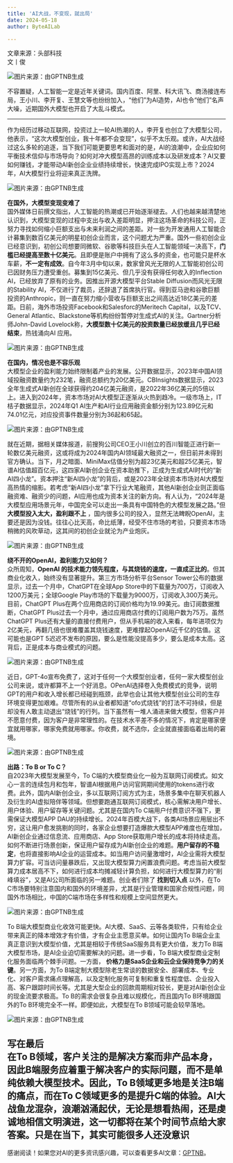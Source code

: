 ```yaml
---
title: 'AI大战，不变现，就出局'
date: 2024-05-18
author: ByteAILab

---
```


文章来源：头部科技  
文丨俊  

![图片来源：由GPTNB生成](https://appserversrc.8btc.cn/upload/3B33CB85B496C0CB6FBA4C2BD79320AD/1715907172941/Fm2BbncRoaxE9W5cycKHNncZWfgT.png)

不容置疑，人工智能一定是近年关键词。国内百度、阿里、科大讯飞、商汤接连布局，王小川、李开复、王慧文等也纷纷加入，“他们”为AI造势，AI也令“他们”名声大噪，近期国外大模型也开启了大乱斗模式。

---
作为经历过移动互联网，投资过上一轮AI热潮的人，李开复也创立了大模型公司，他表示，“这次大模型创业，我十年都不会变现”，似乎不太乐观。或许，AI大战经过这么多轮的追逐，当下我们可能更要思考和面对的是，AI的浪潮中，企业应如何平衡技术信仰与市场导向？如何对冲大模型高昂的训练成本以及研发成本？AI又要如何赚钱，才能带动AI新创企业业绩持续增长，快速完成IPO实现上市？2024年，AI大模型行业将迎来真正洗牌。  

![图片来源：由GPTNB生成](https://appserversrc.8btc.cn/upload/3B33CB85B496C0CB6FBA4C2BD79320AD/1715907172941/Fm2BbncRoaxE9W5cycKHNncZWfgT.png)

**在国外，大模型变现变难了**  
国外媒体日前撰文指出，人工智能的热潮或已开始逐渐褪去。人们也越来越清楚地认识到，大模型变现的过程中支出与收入差距明显，押注这场革命的科技公司，正努力寻找如何缩小巨额支出与未来利润之间的差距。对一些为开发通用人工智能合计募集到数百亿美元的明星初创企业而言，这个问题尤为严重。国外一些初创企业已经意识到，初创公司想要同微软、谷歌等科技巨头在人工智能领域一决高下，**门槛已经提高至数十亿美元**。且即便是账户中拥有了这么多的资金，也可能只是杯水车薪，**不一定有成效**。自今年3月中旬以来，数家曾风光无限的人工智能初创公司已因财务压力遭受重创。募集到15亿美元、但几乎没有获得任何收入的Inflection AI，已经放弃了原有的业务。因推出开源大模型平台Stable Diffusion而风光无限的Stability AI，不仅进行了裁员，还辞退了首席执行官。得到亚马逊和谷歌巨额投资的Anthropic，则一直在努力缩小营收与巨额支出之间高达近18亿美元的差距。日前，海外市场投资Facebook和Salesforc的Meritech Capital，以及TCV、General Atlantic、Blackstone等机构纷纷暂停对生成式AI的关注。Gartner分析师John-David Lovelock称，**大模型数十亿美元的投资数量已经放缓且几乎已经结束**，热钱涌向AI 应用。  

![图片来源：由GPTNB生成](https://appserversrc.8btc.cn/upload/3B33CB85B496C0CB6FBA4C2BD79320AD/1715907172941/Fm2BbncRoaxE9W5cycKHNncZWfgT.png)

**在国内，情况也是不容乐观**  
大模型企业的盈利能力始终限制着产业的发展。公开数据显示，2023年中国AI领域投融资数量约为232笔，融资总额约为20亿美元。CBInsights数据显示，2023全年生成式AI新创在全球获得约204亿美元融资，是2022年36亿美元的5倍以上。进入到2024年，资本市场对AI大模型正逐渐从火热到趋冷。一级市场上，IT桔子数据显示，2024年Q1 AI生产和AI行业应用融资金额分别为123.89亿元和74.01亿元，对应投资事件数量分别为36起和65起。  

![图片来源：由GPTNB生成](https://appserversrc.8btc.cn/upload/3B33CB85B496C0CB6FBA4C2BD79320AD/1715907172941/Fm2BbncRoaxE9W5cycKHNncZWfgT.png)

就在近期，据相关媒体报道，前搜狗公司CEO王小川创立的百川智能正进行新一轮数亿美元融资，这或将成为2024年国内AI领域最大融资之一，但日前并未得到官方确认。当下，月之暗面、MiniMax估值分别为超23亿美元和超25亿美元，智谱AI估值超百亿元，这四家AI新创企业在资本助推下，正成为生成式AI时代的“新AI四小龙”。资本押注“新AI四小龙”的背后，或是2023年全球资本市场对AI大模型高热情的缩影。若考虑“新AI四小龙”拿下行业大笔融资，其他AI新创企业则正面临融资难、融资少的问题，AI应用也成为资本关注的新方向。有人认为，“2024年是大模型应用场景元年，中国完全可以走出一条具有中国特色的大模型发展之路。”但 **大模型投入太大，盈利跟不上** ，国内很多公司的投入，显然无法睥睨OpenAI，主要还是因为没钱。往往心比天高，命比纸薄，经受不住市场的考验，只要资本市场稍微的风吹草动，这其间的初创企业就沦为产业炮灰。  

![图片来源：由GPTNB生成](https://appserversrc.8btc.cn/upload/3B33CB85B496C0CB6FBA4C2BD79320AD/1715907172941/Fm2BbncRoaxE9W5cycKHNncZWfgT.png)

**绕不开的OpenAI，盈利能力又如何？**  
众所周知，**OpenAI 的技术能力领先程度，与其烧钱的速度，一直成正比的**。但其商业化收入，始终没有显著提升。第三方市场分析平台Sensor Tower公布的数据显示，过去一个月中，ChatGPT在全球App Store中的下载量为700万，订阅收入1200万美元；全球Google Play市场的下载量为9000万，订阅收入300万美元。目前，ChatGPT Plus在两个应用商店的订阅价格均为19.99美元。由订阅数据推断，ChatGPT Plus过去一个月中，通过应用商店付费的订阅用户数为75万。虽然ChatGPT Plus还有大量的直接付费用户，但从手机端的收入来看，每年进项仅为2亿美元，再翻几倍也很难覆盖其烧钱速度，更难撑起OpenAI近千亿的估值。这可能也是GPT 5迟迟不发布的原因，要么是性能没提高多少，要么是成本太高。这背后，正是成本与商业模式的问题。  

![图片来源：由GPTNB生成](https://appserversrc.8btc.cn/upload/3B33CB85B496C0CB6FBA4C2BD79320AD/1715907172941/Fm2BbncRoaxE9W5cycKHNncZWfgT.png)

近日，GPT-4o宣布免费了，这对于任何一个大模型创业者，任何一家大模型创业公司来说，或许都算不上一个好消息。OPenAI选择卷入免费模式的竞争，说明GPT的用户和收入增长都已经碰到瓶颈，此举也会让其他大模型创业公司的生存环境变得更加艰难。尽管所有的从业者都知道“ofo式烧钱”的打法不可持续，但是却没有人敢主动退出“烧钱”的行列。当下虽然有一堆人涌进来做大模型，但客户并不愿意付费，因为客户是非常理性的。在技术水平差不多的情况下，肯定是哪家便宜就用哪家，哪家免费就用哪家。你收费，就不选你，企业就直接面临着出局的窘境。  

![图片来源：由GPTNB生成](https://appserversrc.8btc.cn/upload/3B33CB85B496C0CB6FBA4C2BD79320AD/1715907172941/Fm2BbncRoaxE9W5cycKHNncZWfgT.png)

**出路：To B or To C？**  
自2023年大模型发展至今，To C端的大模型商业化一般为互联网订阅模式。如文心一言的连续包月和包年，智谱AI根据用户访问官网期间使用的tokens进行收费。此外，国内AI新创企业，多以互联网订阅方式为主，场景多集中在聊天机器人及衍生的AI虚拟陪伴等领域。但想要跑通互联网订阅模式，核心需解决用户增长、用户体验、用户留存等关键问题。尤其是在国内To C端用户付费意识不强下，更需保证大模型APP DAU的持续增长。2024年百模大战下，各类AI场景应用层出不穷，这让用户愈发挑剔的同时，各家企业想要打造爆款大模型APP难度也在增加，AI新创企业通过信息流、应用商店、App Store获取用户增长的成本将持续走高。如何不断进行场景创新，保证用户留存成为AI新创企业的难题。**用户留存的不稳定**，也将直接影响AI企业的运营成本。如当用户访问量激增时，AI企业需将大模型算力扩容。可当访问量暴跌后，又出现大模型算力闲置浪费问题。考虑当前大模型算力成本居高不下，如何进行成本均摊减轻计算负担，如何进行大模型算力的“削峰填谷”，又是AI公司所面临的另一难题。创业者们除了 **找到切入点** 以外，在To C市场要特别注意国内和国外的环境差异，尤其是行业管理和国家合规性问题，同国外市场相比，中国的C端市场在多样性和规模上空间显然更大。  

![图片来源：由GPTNB生成](https://appserversrc.8btc.cn/upload/3B33CB85B496C0CB6FBA4C2BD79320AD/1715907172941/Fm2BbncRoaxE9W5cycKHNncZWfgT.png)

To B端大模型商业化收效可能更快。AI大模、SaaS、云等各类软件，只有给企业带来真正的降本增效才有价值，才有企业主愿意买单。如何让国内To B端企业主真正意识到大模型价值，尤其是相较于传统SaaS服务具有更大价值，发力To B端大模型市场，是AI企业迫切需要解决的问题。进一步看，To B端大模型商业定制化服务面临两个棘手问题。一方面， **价格力是SaaS企业和云企业保持竞争力的关键**。另一方面，为To B端定制大模型除老生常谈的数据安全、部署成本、专业化、对客户需求痛点理解高，以及定制化服务可复制和重复性程度低、企业投入高、客户跟踪时间长等。尤其是大型企业的回款周期相对较长，更是对AI新创企业的现金流要求极高。To B的需求会很复杂且难以规模化，而且国内To B环境跟国外的To B环境完全不一样。即便如此，大模型在To B领域可能会较早落地。  

![图片来源：由GPTNB生成](https://appserversrc.8btc.cn/upload/3B33CB85B496C0CB6FBA4C2BD79320AD/1715907172941/Fm2BbncRoaxE9W5cycKHNncZWfgT.png)

**写在最后**  
在To B领域，客户关注的是解决方案而非产品本身，因此B端服务应着重于解决客户的实际问题，而不是单纯依赖大模型技术。因此，To B领域更多地是关注B端的痛点，而在To C领域更多的是提升C端的体验。AI大战鱼龙混杂，浪潮汹涌起伏，无论是想看热闹，还是虔诚地相信文明演进，这一切都将在某个时间节点给大家答案。只是在当下，其实可能很多人还没意识
---
感谢阅读！如果您对AI的更多资讯感兴趣，可以查看更多AI文章：[GPTNB](https://gptnb.com)。